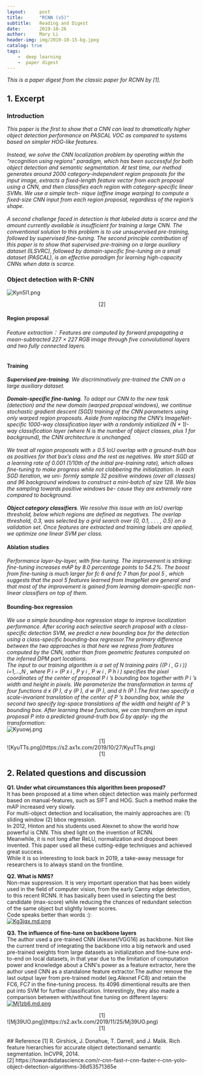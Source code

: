 ```yaml
---
layout:     post
title:      "RCNN (v5)"
subtitle:   Reading and Digest
date:       2019-10-26
author:     Mary Li
header-img: img/2019-10-15-bg.jpeg
catalog: true
tags: 
    -  deep learning
    -  paper digest 
---
```


_This is a paper digest from the classic paper for RCNN by [1]._

## 1. Excerpt

### Introduction

_This paper is the first to show that a CNN can lead to dramatically higher object detection performance on PASCAL VOC as compared
to systems based on simpler HOG-like features._<br>
<br>
_Instead, we solve the CNN localization problem by operating within the “recognition using regions” paradigm, 
which has been successful for both object detection and semantic segmentation. At test time, our method generates around 2000 category-independent region proposals for
the input image, extracts a fixed-length feature vector from each proposal using a CNN, and then classifies each region with category-specific linear SVMs. We use a simple tech-
nique (affine image warping) to compute a fixed-size CNN input from each region proposal, regardless of the region’s shape._<br>
<br>
_A second challenge faced in detection is that labeled data is scarce and the amount currently available is insufficient for training a large CNN. The conventional solution to this problem is to use unsupervised pre-training, 
followed by supervised fine-tuning. The second principle contribution of this paper is to show that supervised pre-training on a large auxiliary dataset (ILSVRC), followed by domain-specific fine-tuning on a small dataset (PASCAL), is an
effective paradigm for learning high-capacity CNNs when data is scarce._<br>

### Object detection with R-CNN
![Kyn5I1.png](https://s2.ax1x.com/2019/10/27/Kyn5I1.png)
<center>[2] </center>

#### Region proposal
_Feature extraction： Features are computed by forward propagating a mean-subtracted 227 × 227 RGB image through five convolutional layers and two fully connected layers._<br>
<br>
#### Training
_**Supervised pre-training**. We discriminatively pre-trained the CNN on a large auxiliary dataset._<br><br>
_**Domain-specific fine-tuning**. To adapt our CNN to the new task (detection) and the new domain (warped proposal windows), we continue stochastic gradient descent (SGD)
training of the CNN parameters using only warped region proposals. Aside from replacing the CNN’s ImageNet-specific 1000-way classification layer with a randomly initialized (N + 1)-way classification layer (where N is the
number of object classes, plus 1 for background), the CNN architecture is unchanged._<br><br>
_We treat all region proposals with ≥ 0.5 IoU overlap with a ground-truth box as positives for that box’s class and the rest as negatives. We start SGD at
a learning rate of 0.001 (1/10th of the initial pre-training rate), which allows fine-tuning to make progress while not clobbering the initialization. In each SGD iteration, we uni-
formly sample 32 positive windows (over all classes) and 96 background windows to construct a mini-batch of size 128. We bias the sampling towards positive windows be-
cause they are extremely rare compared to background._ <br><br>
_**Object category classifiers**.  We resolve this issue with an IoU overlap threshold, below which regions are defined as negatives. The overlap threshold, 0.3,
was selected by a grid search over {0, 0.1, . . . , 0.5} on a validation set. Once features are extracted and training labels are applied, we optimize one linear SVM per class._<br>

#### Ablation studies
_Performance layer-by-layer, with fine-tuning. The improvement is striking: fine-tuning increases mAP by 8.0 percentage points to 54.2%. The boost from fine-tuning is
much larger for fc 6 and fc 7 than for pool 5 , which suggests that the pool 5 features learned from ImageNet are general and that most of the improvement is gained from learning
domain-specific non-linear classifiers on top of them._

#### Bounding-box regression
_We use a simple bounding-box regression stage to improve localization performance. After scoring each selective search proposal with a class-specific detection SVM,
we predict a new bounding box for the detection using a class-specific bounding-box regressor.The primary difference between the two
approaches is that here we regress from features computed by the CNN, rather than from geometric features computed on the inferred DPM part locations._ <br>
_The input to our training algorithm is a set of N training pairs {(P i , G i )} i=1,...,N , where P i = (P x i , P y i , P w i , P h i )
specifies the pixel coordinates of the center of proposal P i ’s bounding box together with P i ’s width and height in pixels. We parameterize the transformation in terms of four
functions d x (P ), d y (P ), d w (P ), and d h (P ).The first two specify a scale-invariant translation of the center of P ’s bounding box, while the second two specify log-space
translations of the width and height of P ’s bounding box. After learning these functions, we can transform an input proposal P into a predicted ground-truth box Ĝ by apply-
ing the transformation:_<br>
![Kyuowj.png](https://s2.ax1x.com/2019/10/27/Kyuowj.png)
<center> [1] </center>
![KyuTTs.png](https://s2.ax1x.com/2019/10/27/KyuTTs.png)
<center> [1] </center>

## 2. Related questions and discussion 

**Q1. Under what circumstances this algorithm been proposed?** 
<br>
It has been proposed at a time when object detection was mainly performed based on manual-features, such as SIFT and HOG. Such a method make the mAP increased very slowly.  <br>
For multi-object detection and localisation, the  mainly approaches are: (1) sliding window (2) bbox regression. <br>
In 2012, Hinton and his students used Alexnet to show the world how powerful is CNN. This shed light on the invention of RCNN. <br>
Meanwhile, it is not long after ReLU, normalization and dropout  been invented. This paper used all these cutting-edge techniques and achieved great success. <br>
While it is so interesting to look back in 2019, a take-away message for researchers is to always stand on the frontline.

**Q2. What is NMS?** 
<br>
Non-max suppression. It is very important operation that has been widely used in the field of computer vision, from the early Canny edge detection, to this recent RCNN. It has
basically been used in selecting the best candidate (max-score) while reducing the chances of redundant selection of the same object but slightly lower scores.
<br>
Code speaks better than words :): <br>
[![Kg3jqx.md.png](https://s2.ax1x.com/2019/10/28/Kg3jqx.md.png)](https://imgchr.com/i/Kg3jqx)

**Q3. The influence of fine-tune on backbone layers** 
<br>
The author used a pre-trained CNN (Alexnet/VGG16) as backbone. Not like the current trend of integrating the backbone into a big network and used pre-trained weights 
from large datasets as initialization and fine-tune end-to-end on local datasets, in that year due to the limitation of computation power and knowledge about a CNN's power as a feature extractor, here the author
used CNN as a standalone feature extractor.The author remove the last output layer from pre-trained model (eg.Alexnet FC8) and retain the FC6, FC7 in the fine-tuning process.
Its 4096 dimentional results are then put into SVM for further classification. Interestingly, they also made a comparison between with/without fine tuning on different layers:
[![Mj1zb6.md.png](https://s2.ax1x.com/2019/11/25/Mj1zb6.md.png)](https://imgchr.com/i/Mj1zb6)
<center> [1] </center>
![Mj39UO.png](https://s2.ax1x.com/2019/11/25/Mj39UO.png)
<center> [1] </center>

<br>
## Reference
[1] R. Girshick, J. Donahue, T. Darrell, and J. Malik.  Rich feature hierarchies for accurate object detectionand semantic segmentation. InCVPR, 2014. <br>
[2] https://towardsdatascience.com/r-cnn-fast-r-cnn-faster-r-cnn-yolo-object-detection-algorithms-36d53571365e